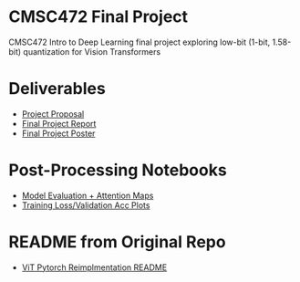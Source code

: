 # CMSC472 Final Project
CMSC472 Intro to Deep Learning final project exploring low-bit (1-bit, 1.58-bit) quantization for Vision Transformers

# Deliverables
+ [Project Proposal](CMSC472_Project_Proposal.pdf)
+ [Final Project Report]()
+ [Final Project Poster]()

# Post-Processing Notebooks
+ [Model Evaluation + Attention Maps](evaluation.ipynb)
+ [Training Loss/Validation Acc Plots](plots.ipynb)

# README from Original Repo
+ [ViT Pytorch Reimplmentation README](ViT_README.md)
